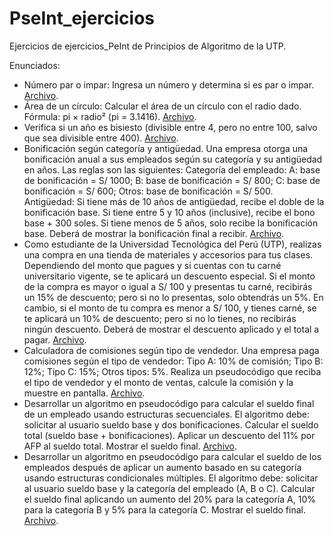 # PseInt_ejercicios
Ejercicios de ejercicios_PeInt de Principios de Algoritmo de la UTP.

Enunciados:
* Número par o impar: Ingresa un número y determina si es par o impar. [Archivo](https://github.com/susananzth/PseInt-Ejercicios/blob/main/par_impar.psc).
* Área de un círculo: Calcular el área de un círculo con el radio dado. Fórmula: pi × radio² (pi = 3.1416). [Archivo](https://github.com/susananzth/PseInt-Ejercicios/blob/main/area_circulo.psc).
* Verifica si un año es bisiesto (divisible entre 4, pero no entre 100, salvo que sea divisible entre 400). [Archivo](https://github.com/susananzth/PseInt-Ejercicios/blob/main/ano_bisiesto.psc).
* Bonificación según categoría y antigüedad. Una empresa otorga una bonificación anual a sus empleados según su categoría y su antigüedad en años. Las reglas son las siguientes: Categoría del empleado: A: base de bonificación = S/ 1000; B: base de bonificación = S/ 800; C: base de bonificación = S/ 600; Otros: base de bonificación = S/ 500. Antigüedad: Si tiene más de 10 años de antigüedad, recibe el doble de la bonificación base. Si tiene entre 5 y 10 años (inclusive), recibe el bono base + 300 soles. Si tiene menos de 5 años, solo recibe la bonificación base. Deberá de mostrar la bonificación final a recibir. [Archivo](https://github.com/susananzth/PseInt-Ejercicios/blob/main/bonificacion_segun_categoria.psc).
* Como estudiante de la Universidad Tecnológica del Perú (UTP), realizas una compra en una tienda de materiales y accesorios para tus clases. Dependiendo del monto que pagues y si cuentas con tu carné universitario vigente, se te aplicará un descuento especial. Si el monto de la compra es mayor o igual a S/ 100 y presentas tu carné, recibirás un 15% de descuento; pero si no lo presentas, solo obtendrás un 5%. En cambio, si el monto de tu compra es menor a S/ 100, y tienes carné, se te aplicará un 10% de descuento; pero si no lo tienes, no recibirás ningún descuento. Deberá de mostrar el descuento aplicado y el total a pagar. [Archivo](https://github.com/susananzth/PseInt-Ejercicios/blob/main/compra_materiales_estudio.psc).
* Calculadora de comisiones según tipo de vendedor. Una empresa paga comisiones según el tipo de vendedor: Tipo A: 10% de comisión; Tipo B: 12%; Tipo C: 15%; Otros tipos: 5%. Realiza un pseudocódigo que reciba el tipo de vendedor y el monto de ventas, calcule la comisión y la muestre en pantalla. [Archivo](https://github.com/susananzth/PseInt-Ejercicios/blob/main/comision_vendedor.psc).
* Desarrollar un algoritmo en pseudocódigo para calcular el sueldo final de un empleado usando estructuras secuenciales. El algoritmo debe: solicitar al usuario sueldo base y dos bonificaciones. Calcular el sueldo total (sueldo base + bonificaciones). Aplicar un descuento del 11% por AFP al sueldo total. Mostrar el sueldo final. [Archivo](https://github.com/susananzth/PseInt-Ejercicios/blob/main/calcula_sueldo_final.psc).
* Desarrollar un algoritmo en pseudocódigo para calcular el sueldo de los empleados después de aplicar un aumento basado en su categoría usando estructuras condicionales múltiples. El algoritmo debe: solicitar al usuario sueldo base y la categoría del empleado (A, B o C). Calcular el sueldo final aplicando un aumento del 20% para la categoría A, 10% para la categoría B y 5% para la categoría C. Mostrar el sueldo final. [Archivo](https://github.com/susananzth/PseInt-Ejercicios/blob/main/calcular_sueldo_categoria.psc).
